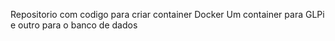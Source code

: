 Repositorio com codigo para criar container Docker 
Um container para GLPi e outro para o banco de dados